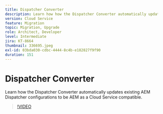 ```yaml
---
title: Dispatcher Converter
description: Learn how how the Dispatcher Converter automatically updates existing AEM Dispatcher configurations to be AEM as a Cloud Service compatible.
version: Cloud Service
feature: Migration
topic: Migration, Upgrade
role: Architect, Developer
level: Intermediate
jira: KT-8664
thumbnail: 336695.jpeg
exl-id: 03bda030-cdbc-4444-8c4b-e182827f9f90
duration: 151
---
```

# Dispatcher Converter

Learn how the Dispatcher Converter automatically updates existing AEM Dispatcher configurations to be AEM as a Cloud Service compatible.

>[!VIDEO](https://video.tv.adobe.com/v/336695?quality=12&learn=on)
